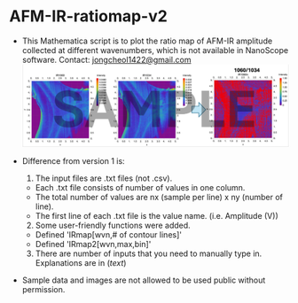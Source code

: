 # AFM-IR-ratiomap-v2
* This Mathematica script is to plot the ratio map of AFM-IR amplitude collected at different wavenumbers, which is not available in NanoScope software. Contact: jongcheol1422@gmail.com
<img src="https://github.com/JasonL1422/AFM-IR-ratiomap-v2/blob/main/example.png" width="1200"/> </a>
* Difference from version 1 is:
  1. The input files are .txt files (not .csv). 
   - Each .txt file consists of number of values in one column.
   - The total number of values are nx (sample per line) x ny (number of line).
   - The first line of each .txt file is the value name. (i.e. Amplitude (V))
     
  2. Some user-friendly functions were added.
   - Defined 'IRmap[wvn,# of contour lines]'
   - Defined 'IRmap2[wvn,max,bin]'
     
  3. There are number of inputs that you need to manually type in. Explanations are in (*text*)

* Sample data and images are not allowed to be used public without permission.


